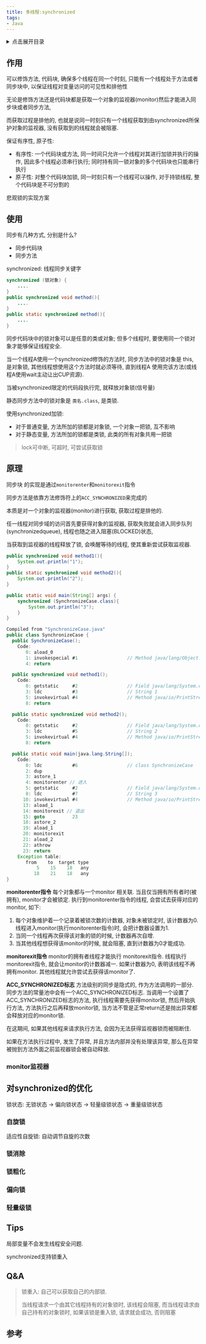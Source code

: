 ```yaml
---
title: 多线程:synchronized
tags:
- Java
---
```

<details>
<summary>点击展开目录</summary>
<!-- TOC -->

- [作用](#作用)
- [使用](#使用)
- [原理](#原理)
    - [monitor监视器](#monitor监视器)
- [对synchronized的优化](#对synchronized的优化)
    - [自旋锁](#自旋锁)
    - [锁消除](#锁消除)
    - [锁粗化](#锁粗化)
    - [偏向锁](#偏向锁)
    - [轻量级锁](#轻量级锁)
- [Tips](#tips)
- [Q&A](#qa)
- [参考](#参考)

<!-- /TOC -->
</details>

## 作用

可以修饰方法, 代码块, 确保多个线程在同一个时刻, 只能有一个线程处于方法或者同步块中, 以保证线程对变量访问的可见性和排他性

无论是修饰方法还是代码块都是获取一个对象的监视器(monitor)然后才能进入同步块或者同步方法,

而获取过程是排他的, 也就是说同一时刻只有一个线程获取到由synchronized所保护对象的监视器, 没有获取到的线程就会被阻塞.

保证有序性, 原子性:
* 有序性: 一个代码块或方法, 同一时间只允许一个线程对其进行加锁并执行的操作, 因此多个线程必须串行执行; 同时持有同一锁对象的多个代码块也只能串行执行
* 原子性: 对整个代码块加锁, 同一时刻只有一个线程可以操作, 对于持锁线程, 整个代码块是不可分割的

悲观锁的实现方案

## 使用

同步有几种方式, 分别是什么?

* 同步代码块
* 同步方法

synchronized: 线程同步关键字

```Java
synchronized (锁对象) {
    ....
}
public synchronized void method(){
    ....
}
public static synchronized method(){
    ....
}
```

同步代码块中的锁对象可以是任意的类或对象; 但多个线程时, 要使用同一个锁对象才能够保证线程安全.

当一个线程A使用一个synchronized修饰的方法时, 同步方法中的锁对象是 this, 是对象锁, 其他线程想使用这个方法时就必须等待, 直到线程A 使用完该方法(或线程A使用wait主动让出CUP资源).

当被synchronized限定的代码段执行完, 就释放对象锁(信号量)

静态同步方法中的锁对象是 `类名.class`, 是类锁.

使用synchronized加锁:

* 对于普通变量, 方法所加的锁都是对象锁, 一个对象一把锁, 互不影响
* 对于静态变量, 方法所加的锁都是类锁, 此类的所有对象共用一把锁

> lock可中断, 可超时, 可尝试获取锁

## 原理

同步块 的实现是通过`monitorenter`和`monitorexit`指令

同步方法是依靠方法修饰符上的`ACC_SYNCHRONIZED`来完成的

本质是对一个对象的监视器(monitor)进行获取, 获取过程是排他的.

任一线程对同步域的访问首先要获得对象的监视器, 获取失败就会进入同步队列(synchronizedqueue), 线程也随之进入阻塞(BLOCKED)状态,

当获取到监视器的线程释放了锁, 会唤醒等待的线程, 使其重新尝试获取监视器.

```Java
public synchronized void method1(){
    System.out.println("1");
}
public static synchronized void method2(){
    System.out.println("2");
}

public static void main(String[] args) {
    synchronized (SynchronizeCase.class){
        System.out.println("3");
    }
}
```

```Java
Compiled from "SynchronizeCase.java"
public class SynchronizeCase {
  public SynchronizeCase();
    Code:
       0: aload_0
       1: invokespecial #1                  // Method java/lang/Object."<init>":()V
       4: return

  public synchronized void method1();
    Code:
       0: getstatic     #2                  // Field java/lang/System.out:Ljava/io/PrintStream;
       3: ldc           #3                  // String 1
       5: invokevirtual #4                  // Method java/io/PrintStream.println:(Ljava/lang/String;)V
       8: return

  public static synchronized void method2();
    Code:
       0: getstatic     #2                  // Field java/lang/System.out:Ljava/io/PrintStream;
       3: ldc           #5                  // String 2
       5: invokevirtual #4                  // Method java/io/PrintStream.println:(Ljava/lang/String;)V
       8: return

  public static void main(java.lang.String[]);
    Code:
       0: ldc           #6                  // class SynchronizeCase
       2: dup
       3: astore_1
       4: monitorenter // 进入
       5: getstatic     #2                  // Field java/lang/System.out:Ljava/io/PrintStream;
       8: ldc           #7                  // String 3
      10: invokevirtual #4                  // Method java/io/PrintStream.println:(Ljava/lang/String;)V
      13: aload_1
      14: monitorexit // 退出
      15: goto          23
      18: astore_2
      19: aload_1
      20: monitorexit
      21: aload_2
      22: athrow
      23: return
    Exception table:
       from    to  target type
           5    15    18   any
          18    21    18   any
}
```

**monitorenter指令**
每个对象都与一个monitor 相关联. 当且仅当拥有所有者时(被拥有), monitor才会被锁定. 执行到monitorenter指令的线程, 会尝试去获得对应的monitor, 如下:
1. 每个对象维护着一个记录着被锁次数的计数器, 对象未被锁定时, 该计数器为0. 线程进入monitor(执行monitorenter指令)时, 会把计数器设置为1.
2. 当同一个线程再次获得该对象的锁的时候, 计数器再次自增.
3. 当其他线程想获得该monitor的时候, 就会阻塞, 直到计数器为0才能成功.

**monitorexit指令**
monitor的拥有者线程才能执行 monitorexit指令.
线程执行monitorexit指令, 就会让monitor的计数器减一. 如果计数器为0, 表明该线程不再拥有monitor. 其他线程就允许尝试去获得该monitor了.

**ACC_SYNCHRONIZED标志**
方法级别的同步是隐式的, 作为方法调用的一部分. 同步方法的常量池中会有一个ACC_SYNCHRONIZED标志.
当调用一个设置了ACC_SYNCHRONIZED标志的方法, 执行线程需要先获得monitor锁, 然后开始执行方法, 方法执行之后再释放monitor锁, 当方法不管是正常return还是抛出异常都会释放对应的monitor锁.

在这期间, 如果其他线程来请求执行方法, 会因为无法获得监视器锁而被阻断住.

如果在方法执行过程中, 发生了异常, 并且方法内部并没有处理该异常, 那么在异常被抛到方法外面之前监视器锁会被自动释放.

### monitor监视器


## 对synchronized的优化

锁状态: 无锁状态 -> 偏向锁状态 -> 轻量级锁状态 -> 重量级锁状态

### 自旋锁

适应性自旋锁: 自动调节自旋的次数

### 锁消除

### 锁粗化

### 偏向锁

### 轻量级锁


## Tips

局部变量不会发生线程安全问题.

synchronized支持锁重入

## Q&A

> 锁重入: 自己可以获取自己的内部锁.
>
> 当线程请求一个由其它线程持有的对象锁时, 该线程会阻塞, 而当线程请求由自己持有的对象锁时, 如果该锁是重入锁, 请求就会成功, 否则阻塞

## 参考

